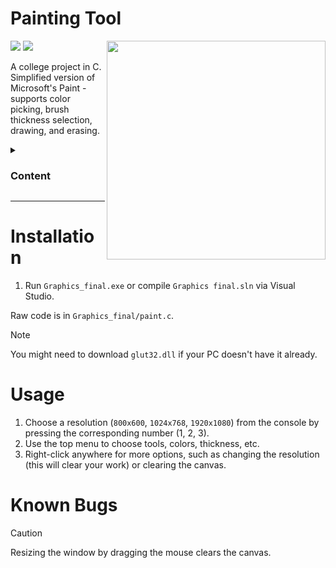 # Painting Tool

<img align="right" style="width:350px; height:auto;" src="https://github.com/ElenaChes/C-Graphics-2D-Painting-Tool/assets/54331769/c8a060d9-d6d5-4c96-8bf7-d725c3772cf4">

<p>
  <img src="https://img.shields.io/badge/C-grey?logo=c"> 
  <img src="https://img.shields.io/badge/🎓-College_Project-grey?labelColor=lightgrey">
</p>

A college project in C.<br>
Simplified version of Microsoft's Paint - supports color picking, brush thickness selection, drawing, and erasing.

<details>
  <summary><h3>Content</h3></summary>

- [Installation](#installation)
- [Usage](#usage)
- [Known Bugs](#known-bugs)

</details>
<hr>

# Installation

1. Run `Graphics_final.exe` or compile `Graphics final.sln` via Visual Studio.

Raw code is in `Graphics_final/paint.c`.

> [!NOTE]
> You might need to download `glut32.dll` if your PC doesn't have it already.

# Usage

1. Choose a resolution (`800x600`, `1024x768`, `1920x1080`) from the console by pressing the corresponding number (1, 2, 3).
2. Use the top menu to choose tools, colors, thickness, etc.
3. Right-click anywhere for more options, such as changing the resolution (this will clear your work) or clearing the canvas.

# Known Bugs

> [!CAUTION]
> Resizing the window by dragging the mouse clears the canvas.
